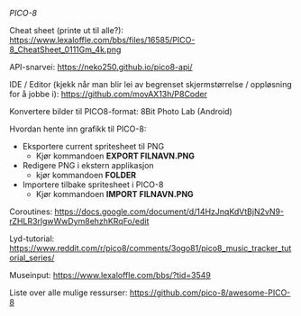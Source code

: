 *PICO-8*

Cheat sheet (printe ut til alle?): 
https://www.lexaloffle.com/bbs/files/16585/PICO-8_CheatSheet_0111Gm_4k.png

API-snarvei:
https://neko250.github.io/pico8-api/

IDE / Editor (kjekk når man blir lei av begrenset skjermstørrelse / oppløsning for å jobbe i):
https://github.com/movAX13h/P8Coder

Konvertere bilder til PICO8-format:
8Bit Photo Lab (Android)

Hvordan hente inn grafikk til PICO-8:
- Eksportere current spritesheet til PNG
  - Kjør kommandoen **EXPORT FILNAVN.PNG**
- Redigere PNG i ekstern applikasjon
  - kjør kommandoen **FOLDER**
- Importere tilbake spritesheet i PICO-8
  - Kjør kommandoen **IMPORT FILNAVN.PNG**

Coroutines: https://docs.google.com/document/d/14HzJnqKdVtBjN2vN9-rZHLR3rlgwWwDym8ehzhKRqFo/edit

Lyd-tutorial: https://www.reddit.com/r/pico8/comments/3ogo81/pico8_music_tracker_tutorial_series/

Museinput: 
https://www.lexaloffle.com/bbs/?tid=3549





Liste over alle mulige ressurser: 
https://github.com/pico-8/awesome-PICO-8

